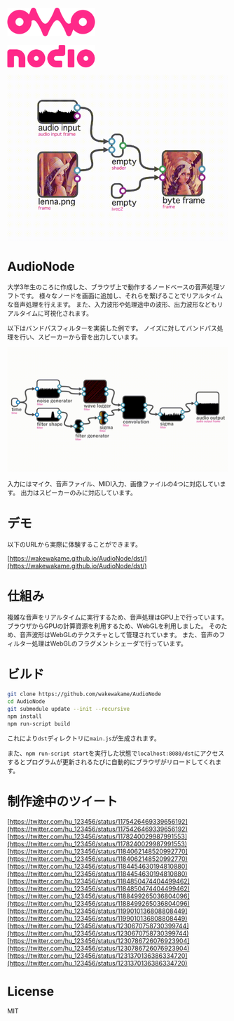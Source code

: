 <img src="logo/audio_node_logo.svg" width="200"><br>  
<img src="logo/audio_node_logo_text.svg" width="200">  

![demo](image/demo.gif)

# AudioNode
大学3年生のころに作成した、ブラウザ上で動作するノードベースの音声処理ソフトです。
様々なノードを画面に追加し、それらを繋げることでリアルタイムな音声処理を行えます。
また、入力波形や処理途中の波形、出力波形などもリアルタイムに可視化されます。

以下はバンドパスフィルターを実装した例です。
ノイズに対してバンドパス処理を行い、スピーカーから音を出力しています。

![demo](image/bandpass.gif)

入力にはマイク、音声ファイル、MIDI入力、画像ファイルの4つに対応しています。
出力はスピーカーのみに対応しています。

# デモ
以下のURLから実際に体験することができます。

[https://wakewakame.github.io/AudioNode/dst/](https://wakewakame.github.io/AudioNode/dst/)  

# 仕組み
複雑な音声をリアルタイムに実行するため、音声処理はGPU上で行っています。
ブラウザからGPUの計算資源を利用するため、WebGLを利用しました。
そのため、音声波形はWebGLのテクスチャとして管理されています。
また、音声のフィルター処理はWebGLのフラグメントシェーダで行っています。

# ビルド

```bash
git clone https://github.com/wakewakame/AudioNode
cd AudioNode
git submodule update --init --recursive
npm install
npm run-script build
```

これにより`dst`ディレクトリに`main.js`が生成されます。

また、`npm run-script start`を実行した状態で`localhost:8080/dst`にアクセスするとプログラムが更新されるたびに自動的にブラウザがリロードしてくれます。

# 制作途中のツイート
[https://twitter.com/hu_123456/status/1175426469339656192](https://twitter.com/hu_123456/status/1175426469339656192)  
[https://twitter.com/hu_123456/status/1178240029987991553](https://twitter.com/hu_123456/status/1178240029987991553)  
[https://twitter.com/hu_123456/status/1184062148520992770](https://twitter.com/hu_123456/status/1184062148520992770)  
[https://twitter.com/hu_123456/status/1184454630194810880](https://twitter.com/hu_123456/status/1184454630194810880)  
[https://twitter.com/hu_123456/status/1184850474404499462](https://twitter.com/hu_123456/status/1184850474404499462)  
[https://twitter.com/hu_123456/status/1188499265036804096](https://twitter.com/hu_123456/status/1188499265036804096)  
[https://twitter.com/hu_123456/status/1199010136808808449](https://twitter.com/hu_123456/status/1199010136808808449)  
[https://twitter.com/hu_123456/status/1230670758730399744](https://twitter.com/hu_123456/status/1230670758730399744)  
[https://twitter.com/hu_123456/status/1230786726076923904](https://twitter.com/hu_123456/status/1230786726076923904)  
[https://twitter.com/hu_123456/status/1231370136386334720](https://twitter.com/hu_123456/status/1231370136386334720)  

# License
MIT
